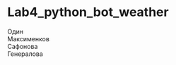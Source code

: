 # Lab4_python_bot_weather
Один                  
Максименков                    
Сафонова                             
Генералова                                
